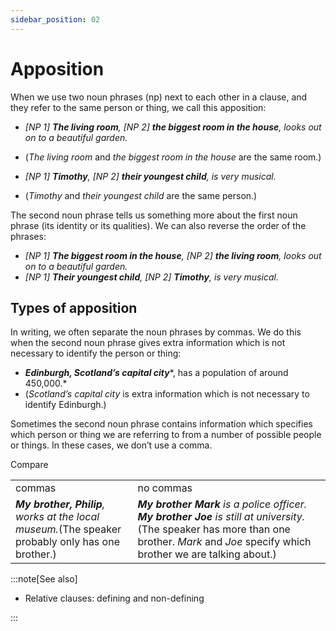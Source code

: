 ```yaml
---
sidebar_position: 02
---
```


# Apposition

When we use two noun phrases (np) next to each other in a clause, and they refer to the same person or thing, we call this apposition:

- *\[NP 1\] **The living room**, \[NP 2\] **the biggest room in the house**, looks out on to a beautiful garden.*
- (*The living room* and *the biggest room in the house* are the same room.)

- *\[NP 1\] **Timothy**, \[NP 2\] **their youngest child**, is very musical.*
- (*Timothy* and *their youngest child* are the same person.)

The second noun phrase tells us something more about the first noun phrase (its identity or its qualities). We can also reverse the order of the phrases:

- *\[NP 1\] **The biggest room in the house**, \[NP 2\] **the living room**, looks out on to a beautiful garden.*
- *\[NP 1\] **Their youngest child**, \[NP 2\] **Timothy**, is very musical.*

## Types of apposition

In writing, we often separate the noun phrases by commas. We do this when the second noun phrase gives extra information which is not necessary to identify the person or thing:

- ***Edinburgh, Scotland’s capital city****, has a population of around 450,000.*
- (*Scotland’s capital city* is extra information which is not necessary to identify Edinburgh.)

Sometimes the second noun phrase contains information which specifies which person or thing we are referring to from a number of possible people or things. In these cases, we don’t use a comma.

Compare

<table><tbody><tr valign="top"><td>commas</td><td>no commas</td></tr><tr valign="top"><td><b><i>My brother, Philip</i></b><i>, works at the local museum.</i>(The speaker probably only has one brother.)</td><td><b><i>My brother Mark</i></b><i> is a police officer. </i><b><i>My brother Joe</i></b><i> is still at university.</i>(The speaker has more than one brother. <i>Mark</i> and <i>Joe</i> specify which brother we are talking about.)</td></tr></tbody></table>

:::note[See also]

- Relative clauses: defining and non-defining

:::
